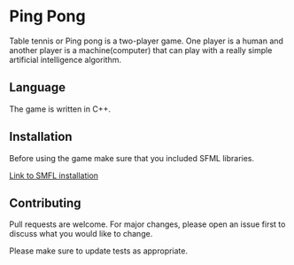 # Ping Pong

Table tennis or Ping pong is a two-player game. One player is a human and another player is a machine(computer) that can play with a really simple artificial intelligence algorithm.

## Language

The game is written in C++.

## Installation
Before using the game make sure that you included SFML libraries.

[Link to SMFL installation](https://www.sfml-dev.org/tutorials/2.5/start-vc.php)

## Contributing
Pull requests are welcome. For major changes, please open an issue first to discuss what you would like to change.

Please make sure to update tests as appropriate.
